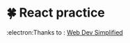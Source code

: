 # :four_leaf_clover: React practice 

:electron:Thanks to : [Web Dev Simplified](https://www.youtube.com/watch?v=Rh3tobg7hEo)
